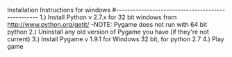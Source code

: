 Installation Instructions for windows
#--------------------------------------------------
1.) Install Python v 2.7.x for 32 bit windows 
     from http://www.python.org/getit/
    -NOTE: Pygame does not run with 64 bit python
2.) Uninstall any old version of Pygame you have 
     (if they're not current)
3.) Install Pygame v 1.9.1 for Windows 32 bit, 
     for python 2.7
4.) Play game

